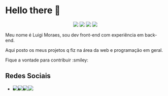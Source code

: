 <h1>Hello there 👋</h1>

<div align="center">
  <img src="https://skillicons.dev/icons?i=vuejs">
  <img src="https://skillicons.dev/icons?i=express">
  <img src="https://skillicons.dev/icons?i=postgres">
  <img src="https://skillicons.dev/icons?i=nodejs">
</div>

<p>Meu nome é Luigi Moraes, sou dev front-end com experiência em back-end.</p> 
<p>Aqui posto os meus projetos q fiz na área da web e programação em geral.</p>
<p>Fique a vontade para contribuir :smiley:</p>

<h2>Redes Sociais</h2>
<ul style="display: flex; flex-direction: 'column';">
  <li>
    <a href="https://linkedin.com/in/santos-luigi-moraes">
      <img src="https://img.shields.io/static/v1?label=LinkedIn&message=%20&style=for-the-badge&logo=LinkedIn&color=blue&labelColor=blue&logoColor=white" />
    </a>
  </li>
  
  <li>
    <a href="https://instagram.com/_luigims">
      <img src="https://img.shields.io/static/v1?label=Instagram&message=%20&style=for-the-badge&logo=Instagram&color=purple&labelColor=purple&logoColor=white" />
    </a>
  </li>
  
  <li>
    <a href="https://twitter.com/_luigims">
      <img src="https://img.shields.io/static/v1?label=Twitter&message=%20&style=for-the-badge&logo=Twitter&color=blue&labelColor=blue&logoColor=white" />
    </a>
  </li>
  
  <li>
    <a href="mailto:luigimoraessantos@gmail.com">
      <img src="https://img.shields.io/static/v1?label=GMail&message=%20&style=for-the-badge&logo=Gmail&color=red&labelColor=red&logoColor=white" />
    </a>
  </li>  
</ul>
